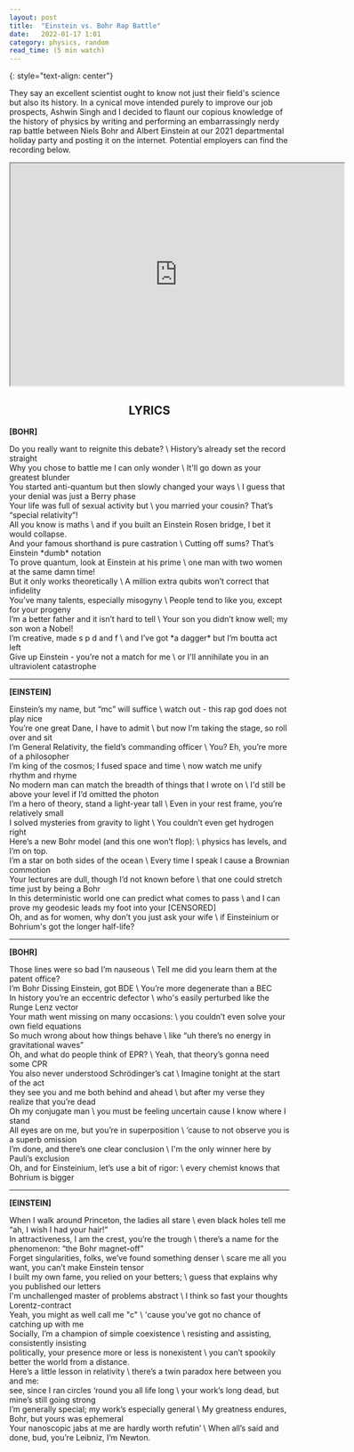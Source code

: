 ```yaml
---
layout: post
title:	"Einstein vs. Bohr Rap Battle"
date:	2022-01-17 1:01
category: physics, random
read_time: (5 min watch)
---
```

<!-- ![grid26] -->
{: style="text-align: center"}
<!--exc-->

They say an excellent scientist ought to know not just their field's science but also its history. In a cynical move intended purely to improve our job prospects, Ashwin Singh and I decided to flaunt our copious knowledge of the history of physics by writing and performing an embarrassingly nerdy rap battle between Niels Bohr and Albert Einstein at our 2021 departmental holiday party and posting it on the internet. Potential employers can find the recording below.

<p align="center">
<iframe width="600" height="400"
src="https://www.youtube.com/embed/k7Nj7IUHveY">
</iframe>
</p>

<h2 align="center">
LYRICS
</h2>

**[BOHR]**

<p style="margin:0;padding-top:0;">
Do you really want to reignite this debate? \ History’s already set the record straight
</p>
Why you chose to battle me I can only wonder \ It'll go down as your greatest blunder

<p style="margin:0;padding-top:0;">
You started anti-quantum but then slowly changed your ways \ I guess that your denial was just a Berry phase
</p>
Your life was full of sexual activity but \ you married your cousin? That’s “special relativity”!

<p style="margin:0;padding-top:0;">
All you know is maths \ and if you built an Einstein Rosen bridge, I bet it would collapse.
</p>
And your famous shorthand is pure castration \ Cutting off sums? That’s Einstein *dumb* notation

<p style="margin:0;padding-top:0;">
To prove quantum, look at Einstein at his prime \ one man with two women at the same damn time!
</p>
But it only works theoretically \ A million extra qubits won’t correct that infidelity

<p style="margin:0;padding-top:0;">
You’ve many talents, especially misogyny \ People tend to like you, except for your progeny
</p>
I’m a better father and it isn’t hard to tell \ Your son you didn’t know well; my son won a Nobel!

<p style="margin:0;padding-top:0;">
I’m creative, made s p d and f \ and I’ve got *a dagger* but I’m boutta act left
</p>
Give up Einstein - you’re not a match for me \ or I'll annihilate you in an ultraviolent catastrophe

<hr>

**[EINSTEIN]**

<p style="margin:0;padding-top:0;">
Einstein’s my name, but “mc” will suffice \ watch out - this rap god does not play nice
</p>
You’re one great Dane, I have to admit \ but now I’m taking the stage, so roll over and sit

<p style="margin:0;padding-top:0;">
I’m General Relativity, the field’s commanding officer \ You? Eh, you’re more of a philosopher
</p>
I’m king of the cosmos; I fused space and time \ now watch me unify rhythm and rhyme

<p style="margin:0;padding-top:0;">
No modern man can match the breadth of things that I wrote on \ I'd still be above your level if I’d omitted the photon
</p>
I’m a hero of theory, stand a light-year tall \ Even in your rest frame, you’re relatively small


<p style="margin:0;padding-top:0;">
I solved mysteries from gravity to light \ You couldn’t even get hydrogen right
</p>
Here’s a new Bohr model (and this one won’t flop): \ physics has levels, and I’m on top.

<p style="margin:0;padding-top:0;">
I’m a star on both sides of the ocean \ Every time I speak I cause a Brownian commotion
</p>
Your lectures are dull, though I’d not known before \ that one could stretch time just by being a Bohr

<p style="margin:0;padding-top:0;">
In this deterministic world one can predict what comes to pass \ and I can prove my geodesic leads my foot into your [CENSORED]
</p>
Oh, and as for women, why don’t you just ask your wife \ if Einsteinium or Bohrium's got the longer half-life?

<hr>

**[BOHR]**

<p style="margin:0;padding-top:0;">
Those lines were so bad I’m nauseous \ Tell me did you learn them at the patent office?
</p>
I’m Bohr Dissing Einstein, got BDE \ You’re more degenerate than a BEC

<p style="margin:0;padding-top:0;">
In history you’re an eccentric defector \ who's easily perturbed like the Runge Lenz vector
</p>
Your math went missing on many occasions: \ you couldn’t even solve your own field equations

<p style="margin:0;padding-top:0;">
So much wrong about how things behave \ like “uh there’s no energy in gravitational waves”
</p>
Oh, and what do people think of EPR? \ Yeah, that theory’s gonna need some CPR

<p style="margin:0;padding-top:0;">
You also never understood Schrödinger’s cat \ Imagine tonight at the start of the act
</p>
they see you and me both behind and ahead \ but after my verse they realize that you’re dead

<p style="margin:0;padding-top:0;">
Oh my conjugate man \ you must be feeling uncertain cause I know where I stand
</p>
All eyes are on me, but you’re in superposition \ ‘cause to not observe you is a superb omission

<p style="margin:0;padding-top:0;">
I’m done, and there’s one clear conclusion \ I'm the only winner here by Pauli’s exclusion
</p>
Oh, and for Einsteinium, let’s use a bit of rigor: \ every chemist knows that Bohrium is bigger

<hr>

**[EINSTEIN]**

<p style="margin:0;padding-top:0;">
When I walk around Princeton, the ladies all stare \ even black holes tell me “ah, I wish I had your hair!”
</p>
In attractiveness, I am the crest, you’re the trough \ there’s a name for the phenomenon: “the Bohr magnet-off”

<p style="margin:0;padding-top:0;">
Forget singularities, folks, we’ve found something denser \ scare me all you want, you can’t make Einstein tensor
</p>
I built my own fame, you relied on your betters; \ guess that explains why you published our letters

<p style="margin:0;padding-top:0;">
I'm unchallenged master of problems abstract \ I think so fast your thoughts Lorentz-contract
</p>
Yeah, you might as well call me "c" \ 'cause you've got no chance of catching up with me

<p style="margin:0;padding-top:0;">
Socially, I’m a champion of simple coexistence \ resisting and assisting, consistently insisting
</p>
politically, your presence more or less is nonexistent \ you can’t spookily better the world from a distance.

<p style="margin:0;padding-top:0;">
Here’s a little lesson in relativity \ there’s a twin paradox here between you and me:
</p>
see, since I ran circles ‘round you all life long \ your work’s long dead, but mine’s still going strong

<p style="margin:0;padding-top:0;">
I’m generally special; my work’s especially general \ My greatness endures, Bohr, but yours was ephemeral
</p>
Your nanoscopic jabs at me are hardly worth refutin’ \ When all’s said and done, bud, you’re Leibniz, I’m Newton.